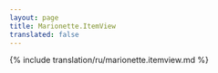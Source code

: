```yaml
---
layout: page
title: Marionette.ItemView
translated: false
---
```


{% include translation/ru/marionette.itemview.md %}